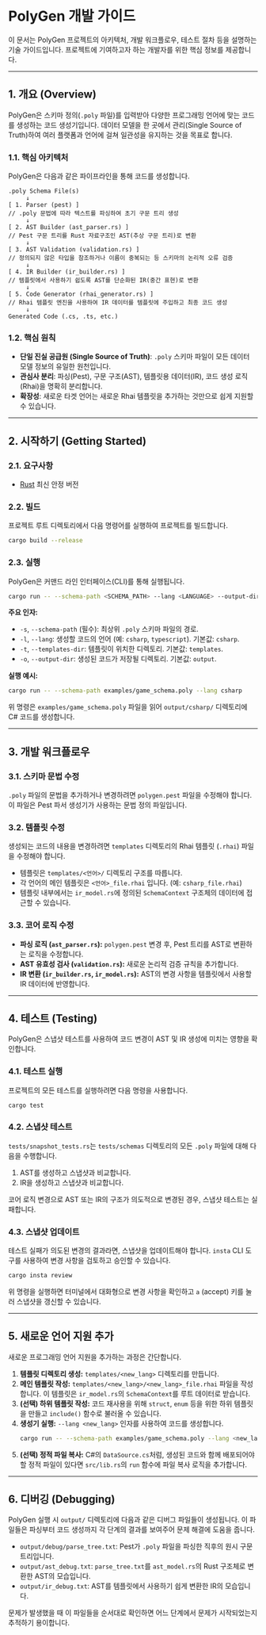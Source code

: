 # PolyGen 개발 가이드

이 문서는 PolyGen 프로젝트의 아키텍처, 개발 워크플로우, 테스트 절차 등을 설명하는 기술 가이드입니다. 프로젝트에 기여하고자 하는 개발자를 위한 핵심 정보를 제공합니다.

---

## 1. 개요 (Overview)

PolyGen은 스키마 정의(`.poly` 파일)를 입력받아 다양한 프로그래밍 언어에 맞는 코드를 생성하는 코드 생성기입니다. 데이터 모델을 한 곳에서 관리(Single Source of Truth)하여 여러 플랫폼과 언어에 걸쳐 일관성을 유지하는 것을 목표로 합니다.

### 1.1. 핵심 아키텍처

PolyGen은 다음과 같은 파이프라인을 통해 코드를 생성합니다.

```
.poly Schema File(s)
     ↓
[ 1. Parser (pest) ]
// .poly 문법에 따라 텍스트를 파싱하여 초기 구문 트리 생성
     ↓
[ 2. AST Builder (ast_parser.rs) ]
// Pest 구문 트리를 Rust 자료구조인 AST(추상 구문 트리)로 변환
     ↓
[ 3. AST Validation (validation.rs) ]
// 정의되지 않은 타입을 참조하거나 이름이 중복되는 등 스키마의 논리적 오류 검증
     ↓
[ 4. IR Builder (ir_builder.rs) ]
// 템플릿에서 사용하기 쉽도록 AST를 단순화된 IR(중간 표현)로 변환
     ↓
[ 5. Code Generator (rhai_generator.rs) ]
// Rhai 템플릿 엔진을 사용하여 IR 데이터를 템플릿에 주입하고 최종 코드 생성
     ↓
Generated Code (.cs, .ts, etc.)
```

### 1.2. 핵심 원칙

*   **단일 진실 공급원 (Single Source of Truth)**: `.poly` 스키마 파일이 모든 데이터 모델 정보의 유일한 원천입니다.
*   **관심사 분리**: 파싱(Pest), 구문 구조(AST), 템플릿용 데이터(IR), 코드 생성 로직(Rhai)을 명확히 분리합니다.
*   **확장성**: 새로운 타겟 언어는 새로운 Rhai 템플릿을 추가하는 것만으로 쉽게 지원할 수 있습니다.

---

## 2. 시작하기 (Getting Started)

### 2.1. 요구사항

*   [Rust](https://www.rust-lang.org/tools/install) 최신 안정 버전

### 2.2. 빌드

프로젝트 루트 디렉토리에서 다음 명령어를 실행하여 프로젝트를 빌드합니다.

```bash
cargo build --release
```

### 2.3. 실행

PolyGen은 커맨드 라인 인터페이스(CLI)를 통해 실행됩니다.

```bash
cargo run -- --schema-path <SCHEMA_PATH> --lang <LANGUAGE> --output-dir <OUTPUT_PATH>
```

**주요 인자:**

*   `-s`, `--schema-path` (필수): 최상위 `.poly` 스키마 파일의 경로.
*   `-l`, `--lang`: 생성할 코드의 언어 (예: `csharp`, `typescript`). 기본값: `csharp`.
*   `-t`, `--templates-dir`: 템플릿이 위치한 디렉토리. 기본값: `templates`.
*   `-o`, `--output-dir`: 생성된 코드가 저장될 디렉토리. 기본값: `output`.

**실행 예시:**

```bash
cargo run -- --schema-path examples/game_schema.poly --lang csharp
```
위 명령은 `examples/game_schema.poly` 파일을 읽어 `output/csharp/` 디렉토리에 C# 코드를 생성합니다.

---

## 3. 개발 워크플로우

### 3.1. 스키마 문법 수정

`.poly` 파일의 문법을 추가하거나 변경하려면 `polygen.pest` 파일을 수정해야 합니다. 이 파일은 Pest 파서 생성기가 사용하는 문법 정의 파일입니다.

### 3.2. 템플릿 수정

생성되는 코드의 내용을 변경하려면 `templates` 디렉토리의 Rhai 템플릿 (`.rhai`) 파일을 수정해야 합니다.

*   템플릿은 `templates/<언어>/` 디렉토리 구조를 따릅니다.
*   각 언어의 메인 템플릿은 `<언어>_file.rhai` 입니다. (예: `csharp_file.rhai`)
*   템플릿 내부에서는 `ir_model.rs`에 정의된 `SchemaContext` 구조체의 데이터에 접근할 수 있습니다.

### 3.3. 코어 로직 수정

*   **파싱 로직 (`ast_parser.rs`):** `polygen.pest` 변경 후, Pest 트리를 AST로 변환하는 로직을 수정합니다.
*   **AST 유효성 검사 (`validation.rs`):** 새로운 논리적 검증 규칙을 추가합니다.
*   **IR 변환 (`ir_builder.rs`, `ir_model.rs`):** AST의 변경 사항을 템플릿에서 사용할 IR 데이터에 반영합니다.

---

## 4. 테스트 (Testing)

PolyGen은 스냅샷 테스트를 사용하여 코드 변경이 AST 및 IR 생성에 미치는 영향을 확인합니다.

### 4.1. 테스트 실행

프로젝트의 모든 테스트를 실행하려면 다음 명령을 사용합니다.

```bash
cargo test
```

### 4.2. 스냅샷 테스트

`tests/snapshot_tests.rs`는 `tests/schemas` 디렉토리의 모든 `.poly` 파일에 대해 다음을 수행합니다.
1.  AST를 생성하고 스냅샷과 비교합니다.
2.  IR을 생성하고 스냅샷과 비교합니다.

코어 로직 변경으로 AST 또는 IR의 구조가 의도적으로 변경된 경우, 스냅샷 테스트는 실패합니다.

### 4.3. 스냅샷 업데이트

테스트 실패가 의도된 변경의 결과라면, 스냅샷을 업데이트해야 합니다. `insta` CLI 도구를 사용하여 변경 사항을 검토하고 승인할 수 있습니다.

```bash
cargo insta review
```

위 명령을 실행하면 터미널에서 대화형으로 변경 사항을 확인하고 `a` (accept) 키를 눌러 스냅샷을 갱신할 수 있습니다.

---

## 5. 새로운 언어 지원 추가

새로운 프로그래밍 언어 지원을 추가하는 과정은 간단합니다.

1.  **템플릿 디렉토리 생성:** `templates/<new_lang>` 디렉토리를 만듭니다.
2.  **메인 템플릿 작성:** `templates/<new_lang>/<new_lang>_file.rhai` 파일을 작성합니다. 이 템플릿은 `ir_model.rs`의 `SchemaContext`를 루트 데이터로 받습니다.
3.  **(선택) 하위 템플릿 작성:** 코드 재사용을 위해 `struct`, `enum` 등을 위한 하위 템플릿을 만들고 `include()` 함수로 불러올 수 있습니다.
4.  **생성기 실행:** `--lang <new_lang>` 인자를 사용하여 코드를 생성합니다.
    ```bash
    cargo run -- --schema-path examples/game_schema.poly --lang <new_lang>
    ```
5.  **(선택) 정적 파일 복사:** C#의 `DataSource.cs`처럼, 생성된 코드와 함께 배포되어야 할 정적 파일이 있다면 `src/lib.rs`의 `run` 함수에 파일 복사 로직을 추가합니다.

---

## 6. 디버깅 (Debugging)

PolyGen 실행 시 `output/` 디렉토리에 다음과 같은 디버그 파일들이 생성됩니다. 이 파일들은 파싱부터 코드 생성까지 각 단계의 결과를 보여주어 문제 해결에 도움을 줍니다.

*   `output/debug/parse_tree.txt`: Pest가 `.poly` 파일을 파싱한 직후의 원시 구문 트리입니다.
*   `output/ast_debug.txt`: `parse_tree.txt`를 `ast_model.rs`의 Rust 구조체로 변환한 AST의 모습입니다.
*   `output/ir_debug.txt`: AST를 템플릿에서 사용하기 쉽게 변환한 IR의 모습입니다.

문제가 발생했을 때 이 파일들을 순서대로 확인하면 어느 단계에서 문제가 시작되었는지 추적하기 용이합니다.
